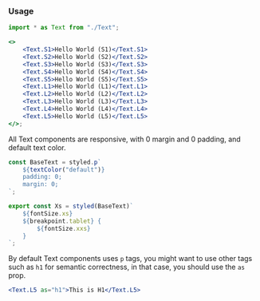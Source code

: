 ### Usage

```jsx
import * as Text from "./Text";

<>
    <Text.S1>Hello World (S1)</Text.S1>
    <Text.S2>Hello World (S2)</Text.S2>
    <Text.S3>Hello World (S3)</Text.S3>
    <Text.S4>Hello World (S4)</Text.S4>
    <Text.S5>Hello World (S5)</Text.S5>
    <Text.L1>Hello World (L1)</Text.L1>
    <Text.L2>Hello World (L2)</Text.L2>
    <Text.L3>Hello World (L3)</Text.L3>
    <Text.L4>Hello World (L4)</Text.L4>
    <Text.L5>Hello World (L5)</Text.L5>
</>;
```

All Text components are responsive, with 0 margin and 0 padding, and default text color.

```jsx static
const BaseText = styled.p`
    ${textColor("default")}
    padding: 0;
    margin: 0;
`;

export const Xs = styled(BaseText)`
    ${fontSize.xs}
    ${breakpoint.tablet} {
        ${fontSize.xxs}
    }
`;
```

By default Text components uses `p` tags, you might want to use other tags such as `h1` for semantic correctness, in that case, you should use the `as` prop.

```jsx
<Text.L5 as="h1">This is H1</Text.L5>
```
